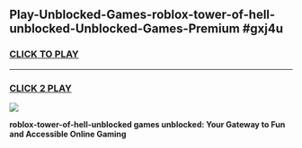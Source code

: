 
## Play-Unblocked-Games-roblox-tower-of-hell-unblocked-Unblocked-Games-Premium #gxj4u
<h3>
<a href="https://premium.freeplayer.one?title=roblox-tower-of-hell-unblocked&ref=12M">CLICK TO PLAY</a></h3>
<hr>

<h3>
<a href="https://premium.freeplayer.one?title=roblox-tower-of-hell-unblocked&ref=12M">CLICK 2 PLAY</a>
  
</h3>

<a href="https://premium.freeplayer.one?title=roblox-tower-of-hell-unblocked&ref=12M"><img src="https://clearcache.store/games.png"></a>


**roblox-tower-of-hell-unblocked games unblocked: Your Gateway to Fun and Accessible Online Gaming**
